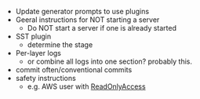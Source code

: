 - Update generator prompts to use plugins
- Geeral instructions for NOT starting a server
  - Do NOT start a server if one is already started
- SST plugin
  - determine the stage
- Per-layer logs
  - or combine all logs into one section? probably this.
- commit often/conventional commits
- safety instructions
  - e.g. AWS user with [ReadOnlyAccess](https://docs.aws.amazon.com/aws-managed-policy/latest/reference/ReadOnlyAccess.html) 
